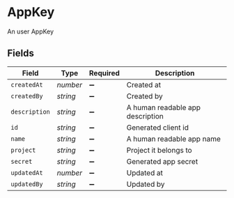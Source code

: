 # AppKey

An user AppKey


## Fields

| Field                            | Type                             | Required                         | Description                      |
| -------------------------------- | -------------------------------- | -------------------------------- | -------------------------------- |
| `createdAt`                      | *number*                         | :heavy_minus_sign:               | Created at                       |
| `createdBy`                      | *string*                         | :heavy_minus_sign:               | Created by                       |
| `description`                    | *string*                         | :heavy_minus_sign:               | A human readable app description |
| `id`                             | *string*                         | :heavy_minus_sign:               | Generated client id              |
| `name`                           | *string*                         | :heavy_minus_sign:               | A human readable app name        |
| `project`                        | *string*                         | :heavy_minus_sign:               | Project it belongs to            |
| `secret`                         | *string*                         | :heavy_minus_sign:               | Generated app secret             |
| `updatedAt`                      | *number*                         | :heavy_minus_sign:               | Updated at                       |
| `updatedBy`                      | *string*                         | :heavy_minus_sign:               | Updated by                       |